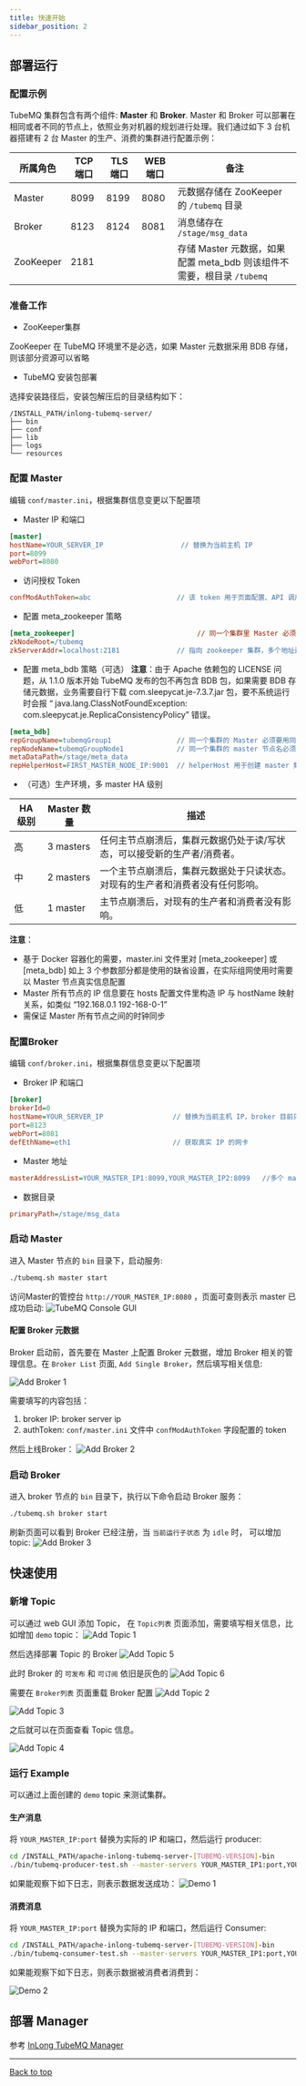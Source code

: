 ```yaml
---
title: 快速开始
sidebar_position: 2
---
```

## 部署运行

### 配置示例
TubeMQ 集群包含有两个组件: **Master** 和 **Broker**. Master 和 Broker 可以部署在相同或者不同的节点上，依照业务对机器的规划进行处理。我们通过如下 3 台机器搭建有 2 台 Master 的生产、消费的集群进行配置示例：

| 所属角色 | TCP 端口 | TLS 端口 | WEB 端口 | 备注                                                |
| --- |--------|--------|--------|---------------------------------------------------|
| Master | 8099   | 8199   | 8080   | 元数据存储在 ZooKeeper 的 `/tubemq` 目录                   |
| Broker | 8123   | 8124   | 8081   | 消息储存在 `/stage/msg_data`                           |
| ZooKeeper | 2181   |        |        | 存储 Master 元数据，如果配置 meta_bdb 则该组件不需要，根目录 `/tubemq` |

### 准备工作
- ZooKeeper集群

ZooKeeper 在 TubeMQ 环境里不是必选，如果 Master 元数据采用 BDB 存储，则该部分资源可以省略

- TubeMQ 安装包部署

选择安装路径后，安装包解压后的目录结构如下：
```
/INSTALL_PATH/inlong-tubemq-server/
├── bin
├── conf
├── lib
├── logs
└── resources
```

### 配置 Master
编辑 `conf/master.ini`，根据集群信息变更以下配置项

- Master IP 和端口
```ini
[master]
hostName=YOUR_SERVER_IP                   // 替换为当前主机 IP
port=8099
webPort=8080
```

- 访问授权 Token
```ini
confModAuthToken=abc                     // 该 token 用于页面配置、API 调用等
```

- 配置 meta_zookeeper 策略
```ini
[meta_zookeeper]                              // 同一个集群里 Master 必须使用同一套 zookeeper 环境，且配置一致
zkNodeRoot=/tubemq
zkServerAddr=localhost:2181              // 指向 zookeeper 集群，多个地址逗号分开
```

- 配置 meta_bdb 策略（可选）
  **注意**：由于 Apache 依赖包的 LICENSE 问题，从 1.1.0 版本开始 TubeMQ 发布的包不再包含 BDB 包，如果需要 BDB 存储元数据，业务需要自行下载 com.sleepycat.je-7.3.7.jar 包，要不系统运行时会报 “ java.lang.ClassNotFoundException: com.sleepycat.je.ReplicaConsistencyPolicy” 错误。
```ini
[meta_bdb]
repGroupName=tubemqGroup1                // 同一个集群的 Master 必须要用同一个组名，且不同集群的组名必须不同 
repNodeName=tubemqGroupNode1             // 同一个集群的 master 节点名必须是不同的名称
metaDataPath=/stage/meta_data
repHelperHost=FIRST_MASTER_NODE_IP:9001  // helperHost 用于创建 master 集群，一般配置第一个 master 节点 ip
```

- （可选）生产环境，多 master HA 级别

| HA 级别 | Master 数量 | 描述 |
|-------|-----------| ----------- |
| 高     | 3 masters | 任何主节点崩溃后，集群元数据仍处于读/写状态，可以接受新的生产者/消费者。 |
| 中     | 2 masters | 一个主节点崩溃后，集群元数据处于只读状态。对现有的生产者和消费者没有任何影响。 |
| 低     | 1 master  | 主节点崩溃后，对现有的生产者和消费者没有影响。 |

**注意**：
- 基于 Docker 容器化的需要，master.ini 文件里对 [meta_zookeeper] 或 [meta_bdb] 如上 3 个参数部分都是使用的缺省设置，在实际组网使用时需要以 Master 节点真实信息配置
- Master 所有节点的 IP 信息要在 hosts 配置文件里构造 IP 与 hostName 映射关系，如类似 “192.168.0.1 192-168-0-1”
- 需保证 Master 所有节点之间的时钟同步


### 配置Broker
编辑 `conf/broker.ini`，根据集群信息变更以下配置项
- Broker IP 和端口
```ini
[broker]
brokerId=0
hostName=YOUR_SERVER_IP                 // 替换为当前主机 IP，broker 目前只支持 IP
port=8123
webPort=8081
defEthName=eth1                         // 获取真实 IP 的网卡
```

- Master 地址
```ini
masterAddressList=YOUR_MASTER_IP1:8099,YOUR_MASTER_IP2:8099   //多个 master 以逗号分隔
```

- 数据目录
```ini
primaryPath=/stage/msg_data
```

### 启动 Master
进入 Master 节点的 `bin` 目录下，启动服务:
```bash
./tubemq.sh master start
```
访问Master的管控台 `http://YOUR_MASTER_IP:8080` ，页面可查则表示 master 已成功启动:
![TubeMQ Console GUI](img/tubemq-console-gui.png)


#### 配置 Broker 元数据
Broker 启动前，首先要在 Master 上配置 Broker 元数据，增加 Broker 相关的管理信息。在 `Broker List` 页面,  `Add Single Broker`，然后填写相关信息:

![Add Broker 1](img/tubemq-add-broker-1.png)

需要填写的内容包括：
1. broker IP: broker server ip
1. authToken:  `conf/master.ini` 文件中 `confModAuthToken` 字段配置的 token

然后上线Broker：
![Add Broker 2](img/tubemq-add-broker-2.png)

### 启动 Broker
进入 broker 节点的 `bin` 目录下，执行以下命令启动 Broker 服务：

```bash
./tubemq.sh broker start
```

刷新页面可以看到 Broker 已经注册，当 `当前运行子状态` 为 `idle` 时， 可以增加 topic:
![Add Broker 3](img/tubemq-add-broker-3.png)

## 快速使用
### 新增 Topic

可以通过 web GUI 添加 Topic， 在 `Topic列表` 页面添加，需要填写相关信息，比如增加 `demo` topic：
![Add Topic 1](img/tubemq-add-topic-1.png)

然后选择部署 Topic 的 Broker
![Add Topic 5](img/tubemq-add-topic-5.png)

此时 Broker 的 `可发布` 和 `可订阅` 依旧是灰色的
![Add Topic 6](img/tubemq-add-topic-6.png)

需要在 `Broker列表` 页面重载 Broker 配置
![Add Topic 2](img/tubemq-add-topic-2.png)

![Add Topic 3](img/tubemq-add-topic-3.png)

之后就可以在页面查看 Topic 信息。

![Add Topic 4](img/tubemq-add-topic-4.png)


### 运行 Example
可以通过上面创建的 `demo` topic 来测试集群。

#### 生产消息
将 `YOUR_MASTER_IP:port` 替换为实际的 IP 和端口，然后运行 producer:
```bash
cd /INSTALL_PATH/apache-inlong-tubemq-server-[TUBEMQ-VERSION]-bin
./bin/tubemq-producer-test.sh --master-servers YOUR_MASTER_IP1:port,YOUR_MASTER_IP2:port --topicName demo
```

如果能观察下如下日志，则表示数据发送成功：
![Demo 1](img/tubemq-send-message.png)

#### 消费消息
将 `YOUR_MASTER_IP:port` 替换为实际的 IP 和端口，然后运行 Consumer:
```bash
cd /INSTALL_PATH/apache-inlong-tubemq-server-[TUBEMQ-VERSION]-bin
./bin/tubemq-consumer-test.sh --master-servers YOUR_MASTER_IP1:port,YOUR_MASTER_IP2:port --topicName demo --groupName test_consume
```

如果能观察下如下日志，则表示数据被消费者消费到：

![Demo 2](img/tubemq-consume-message.png)

## 部署 Manager
参考 [InLong TubeMQ Manager](modules/tubemq/tubemq-manager/deployment.md)

---
<a href="#top">Back to top</a>



